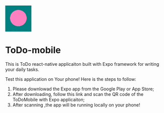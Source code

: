 ![GitHub Logo](/assets/iconFront3.png)
# ToDo-mobile
This is ToDo react-native applicaiton built with Expo framework for writing your daily tasks.

Test this application on Your phone! Here is the steps to follow:
1. Please downlowad the Expo app from the Google Play or App Store;
2. After downloading, follow this link and scan the QR code of the ToDoMobile with Expo applicaiton;
3. After scanning ,the app will be running locally on your phone!
